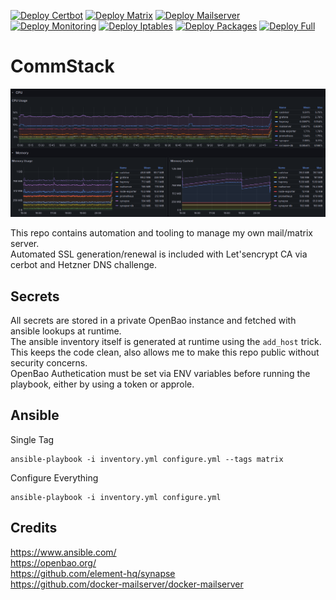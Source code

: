 [![Deploy Certbot](https://github.com/ironashram/commstack/actions/workflows/ansible-certbot.yaml/badge.svg)](https://github.com/ironashram/commstack/actions/workflows/ansible-certbot.yaml)
[![Deploy Matrix](https://github.com/ironashram/commstack/actions/workflows/ansible-matrix.yaml/badge.svg)](https://github.com/ironashram/commstack/actions/workflows/ansible-matrix.yaml)
[![Deploy Mailserver](https://github.com/ironashram/commstack/actions/workflows/ansible-mailserver.yaml/badge.svg)](https://github.com/ironashram/commstack/actions/workflows/ansible-mailserver.yaml)
[![Deploy Monitoring](https://github.com/ironashram/commstack/actions/workflows/ansible-monitoring.yaml/badge.svg)](https://github.com/ironashram/commstack/actions/workflows/ansible-monitoring.yaml)
[![Deploy Iptables](https://github.com/ironashram/commstack/actions/workflows/ansible-iptables.yaml/badge.svg)](https://github.com/ironashram/commstack/actions/workflows/ansible-iptables.yaml)
[![Deploy Packages](https://github.com/ironashram/commstack/actions/workflows/ansible-packages.yaml/badge.svg)](https://github.com/ironashram/commstack/actions/workflows/ansible-packages.yaml)
[![Deploy Full](https://github.com/ironashram/commstack/actions/workflows/ansible-full.yaml/badge.svg)](https://github.com/ironashram/commstack/actions/workflows/ansible-full.yaml)



# CommStack

<p align="left">
  <img src="assets/commstack.png" alt="CommStack ScreenShot" width="800">
</p>

This repo contains automation and tooling to manage my own mail/matrix server. <br>
Automated SSL generation/renewal is included with Let'sencrypt CA via cerbot and Hetzner DNS challenge.



## Secrets

All secrets are stored in a private OpenBao instance and fetched with ansible lookups at runtime. <br>
The ansible inventory itself is generated at runtime using the `add_host` trick. <br>
This keeps the code clean, also allows me to make this repo public without security concerns. <br>
OpenBao Authetication must be set via ENV variables before running the playbook, either by using a token or approle.


## Ansible

Single Tag
```
ansible-playbook -i inventory.yml configure.yml --tags matrix
```

Configure Everything
```
ansible-playbook -i inventory.yml configure.yml
```


## Credits

https://www.ansible.com/ <br>
https://openbao.org/ <br>
https://github.com/element-hq/synapse <br>
https://github.com/docker-mailserver/docker-mailserver
